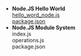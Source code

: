 - **Node.JS Hello World** <br>
[hello_word_node.js](app.js) <br>
[package.json](package.json)<br>
- **Node.JS Module System** <br>
index.js <br>
operations.js <br>
package.json <br>
